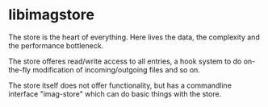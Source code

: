# libimagstore

The store is the heart of everything. Here lives the data, the complexity and
the performance bottleneck.

The store offeres read/write access to all entries, a hook system to do
on-the-fly modification of incoming/outgoing files and so on.

The store itself does not offer functionality, but has a commandline interface
"imag-store" which can do basic things with the store.

